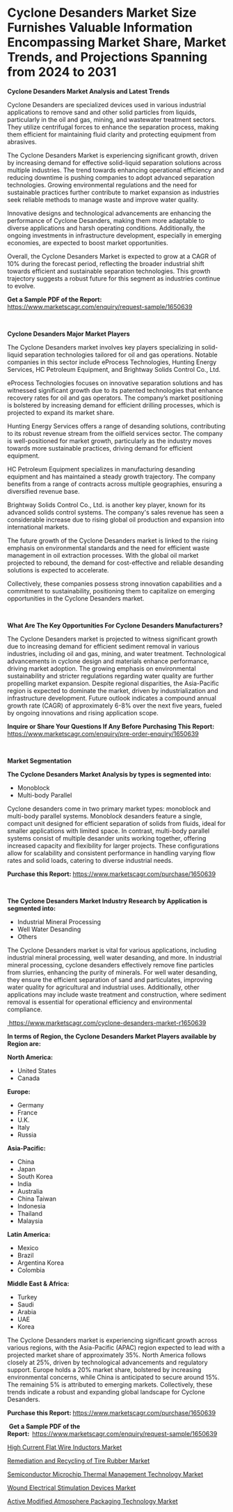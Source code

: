 <p><h1>Cyclone Desanders Market Size Furnishes Valuable Information Encompassing Market Share, Market Trends, and Projections Spanning from 2024 to 2031</h1></p><p><strong>Cyclone Desanders Market Analysis and Latest Trends</strong></p>
<p><p>Cyclone Desanders are specialized devices used in various industrial applications to remove sand and other solid particles from liquids, particularly in the oil and gas, mining, and wastewater treatment sectors. They utilize centrifugal forces to enhance the separation process, making them efficient for maintaining fluid clarity and protecting equipment from abrasives.</p><p>The Cyclone Desanders Market is experiencing significant growth, driven by increasing demand for effective solid-liquid separation solutions across multiple industries. The trend towards enhancing operational efficiency and reducing downtime is pushing companies to adopt advanced separation technologies. Growing environmental regulations and the need for sustainable practices further contribute to market expansion as industries seek reliable methods to manage waste and improve water quality.</p><p>Innovative designs and technological advancements are enhancing the performance of Cyclone Desanders, making them more adaptable to diverse applications and harsh operating conditions. Additionally, the ongoing investments in infrastructure development, especially in emerging economies, are expected to boost market opportunities.</p><p>Overall, the Cyclone Desanders Market is expected to grow at a CAGR of 10% during the forecast period, reflecting the broader industrial shift towards efficient and sustainable separation technologies. This growth trajectory suggests a robust future for this segment as industries continue to evolve.</p></p>
<p><strong>Get a Sample PDF of the Report:&nbsp;</strong> <a href="https://www.marketscagr.com/enquiry/request-sample/1650639?utm_campaign=1197&utm_medium=2&utm_source=Github&utm_content=ia&utm_term=08122024&utm_id=cyclone-desanders">https://www.marketscagr.com/enquiry/request-sample/1650639</a></p>
<p>&nbsp;</p>
<p><strong>Cyclone Desanders Major Market Players</strong></p>
<p><p>The Cyclone Desanders market involves key players specializing in solid-liquid separation technologies tailored for oil and gas operations. Notable companies in this sector include eProcess Technologies, Hunting Energy Services, HC Petroleum Equipment, and Brightway Solids Control Co., Ltd. </p><p>eProcess Technologies focuses on innovative separation solutions and has witnessed significant growth due to its patented technologies that enhance recovery rates for oil and gas operators. The company’s market positioning is bolstered by increasing demand for efficient drilling processes, which is projected to expand its market share.</p><p>Hunting Energy Services offers a range of desanding solutions, contributing to its robust revenue stream from the oilfield services sector. The company is well-positioned for market growth, particularly as the industry moves towards more sustainable practices, driving demand for efficient equipment.</p><p>HC Petroleum Equipment specializes in manufacturing desanding equipment and has maintained a steady growth trajectory. The company benefits from a range of contracts across multiple geographies, ensuring a diversified revenue base.</p><p>Brightway Solids Control Co., Ltd. is another key player, known for its advanced solids control systems. The company's sales revenue has seen a considerable increase due to rising global oil production and expansion into international markets. </p><p>The future growth of the Cyclone Desanders market is linked to the rising emphasis on environmental standards and the need for efficient waste management in oil extraction processes. With the global oil market projected to rebound, the demand for cost-effective and reliable desanding solutions is expected to accelerate.</p><p>Collectively, these companies possess strong innovation capabilities and a commitment to sustainability, positioning them to capitalize on emerging opportunities in the Cyclone Desanders market.</p></p>
<p>&nbsp;</p>
<p><strong>What Are The Key Opportunities For Cyclone Desanders Manufacturers?</strong></p>
<p><p>The Cyclone Desanders market is projected to witness significant growth due to increasing demand for efficient sediment removal in various industries, including oil and gas, mining, and water treatment. Technological advancements in cyclone design and materials enhance performance, driving market adoption. The growing emphasis on environmental sustainability and stricter regulations regarding water quality are further propelling market expansion. Despite regional disparities, the Asia-Pacific region is expected to dominate the market, driven by industrialization and infrastructure development. Future outlook indicates a compound annual growth rate (CAGR) of approximately 6-8% over the next five years, fueled by ongoing innovations and rising application scope.</p></p>
<p><strong>Inquire or Share Your Questions If Any Before Purchasing This Report:</strong> <a href="https://www.marketscagr.com/enquiry/pre-order-enquiry/1650639?utm_campaign=1197&utm_medium=2&utm_source=Github&utm_content=ia&utm_term=08122024&utm_id=cyclone-desanders">https://www.marketscagr.com/enquiry/pre-order-enquiry/1650639</a></p>
<p>&nbsp;</p>
<p><strong>Market Segmentation</strong></p>
<p><strong>The Cyclone Desanders Market Analysis by types is segmented into:</strong></p>
<p><ul><li>Monoblock</li><li>Multi-body Parallel</li></ul></p>
<p><p>Cyclone desanders come in two primary market types: monoblock and multi-body parallel systems. Monoblock desanders feature a single, compact unit designed for efficient separation of solids from fluids, ideal for smaller applications with limited space. In contrast, multi-body parallel systems consist of multiple desander units working together, offering increased capacity and flexibility for larger projects. These configurations allow for scalability and consistent performance in handling varying flow rates and solid loads, catering to diverse industrial needs.</p></p>
<p><strong>Purchase this Report:&nbsp;</strong><a href="https://www.marketscagr.com/purchase/1650639?utm_campaign=1197&utm_medium=2&utm_source=Github&utm_content=ia&utm_term=08122024&utm_id=cyclone-desanders">https://www.marketscagr.com/purchase/1650639</a></p>
<p>&nbsp;</p>
<p><strong>The Cyclone Desanders Market Industry Research by Application is segmented into:</strong></p>
<p><ul><li>Industrial Mineral Processing</li><li>Well Water Desanding</li><li>Others</li></ul></p>
<p><p>The Cyclone Desanders market is vital for various applications, including industrial mineral processing, well water desanding, and more. In industrial mineral processing, cyclone desanders effectively remove fine particles from slurries, enhancing the purity of minerals. For well water desanding, they ensure the efficient separation of sand and particulates, improving water quality for agricultural and industrial uses. Additionally, other applications may include waste treatment and construction, where sediment removal is essential for operational efficiency and environmental compliance.</p></p>
<p><a href="https://www.marketscagr.com/cyclone-desanders-market-r1650639?utm_campaign=1197&utm_medium=2&utm_source=Github&utm_content=ia&utm_term=08122024&utm_id=cyclone-desanders">&nbsp;https://www.marketscagr.com/cyclone-desanders-market-r1650639</a></p>
<p><strong>In terms of Region, the Cyclone Desanders Market Players available by Region are:</strong></p>
<p>
    <p> <strong> North America: </strong>
        <ul>
            <li>United States</li>
            <li>Canada</li>
        </ul>
        </p> 
    <p> <strong> Europe: </strong>
        <ul>
            <li>Germany</li>
            <li>France</li>
            <li>U.K.</li>
            <li>Italy</li>
            <li>Russia</li>
        </ul>
        </p> 
    <p> <strong> Asia-Pacific: </strong>
        <ul>
            <li>China</li>
            <li>Japan</li>
            <li>South Korea</li>
            <li>India</li>
            <li>Australia</li>
            <li>China Taiwan</li>
            <li>Indonesia</li>
            <li>Thailand</li>
            <li>Malaysia</li>
        </ul>
        </p> 
    <p> <strong> Latin America: </strong>
        <ul>
            <li>Mexico</li>
            <li>Brazil</li>
            <li>Argentina Korea</li>
            <li>Colombia</li>
        </ul>
        </p> 
    <p> <strong> Middle East & Africa: </strong>
        <ul>
            <li>Turkey</li>
            <li>Saudi</li>
            <li>Arabia</li>
            <li>UAE</li>
            <li>Korea</li>
        </ul>
    </p>
    </p>
<p><p>The Cyclone Desanders market is experiencing significant growth across various regions, with the Asia-Pacific (APAC) region expected to lead with a projected market share of approximately 35%. North America follows closely at 25%, driven by technological advancements and regulatory support. Europe holds a 20% market share, bolstered by increasing environmental concerns, while China is anticipated to secure around 15%. The remaining 5% is attributed to emerging markets. Collectively, these trends indicate a robust and expanding global landscape for Cyclone Desanders.</p></p>
<p><strong>Purchase this Report: </strong><a href="https://www.marketscagr.com/purchase/1650639?utm_campaign=1197&utm_medium=2&utm_source=Github&utm_content=ia&utm_term=08122024&utm_id=cyclone-desanders">https://www.marketscagr.com/purchase/1650639</a></p>
<p>&nbsp;<strong>Get a Sample PDF of the Report:&nbsp;&nbsp;</strong><a href="https://www.marketscagr.com/enquiry/request-sample/1650639?utm_campaign=1197&utm_medium=2&utm_source=Github&utm_content=ia&utm_term=08122024&utm_id=cyclone-desanders">https://www.marketscagr.com/enquiry/request-sample/1650639</a></p>
<p><strong></strong></p>
<p><p><a href="https://issuu.com/reportprime-2/docs/high-current-flat-wire-inductors-market-size-2030.?utm_campaign=1197&utm_medium=2&utm_source=Github&utm_content=ia&utm_term=08122024&utm_id=cyclone-desanders">High Current Flat Wire Inductors Market</a></p><p><a href="https://www.linkedin.com/pulse/the-sympatico-insight-9odme?utm_campaign=1197&utm_medium=2&utm_source=Github&utm_content=ia&utm_term=08122024&utm_id=cyclone-desanders">Remediation and Recycling of Tire Rubber Market</a></p><p><a href="https://www.linkedin.com/pulse/compreh-proposis-fbaif?utm_campaign=1197&utm_medium=2&utm_source=Github&utm_content=ia&utm_term=08122024&utm_id=cyclone-desanders">Semiconductor Microchip Thermal Management Technology Market</a></p><p><a href="https://issuu.com/reportprime-2/docs/wound-electrical-stimulation-devices-market-size-2?utm_campaign=1197&utm_medium=2&utm_source=Github&utm_content=ia&utm_term=08122024&utm_id=cyclone-desanders">Wound Electrical Stimulation Devices Market</a></p><p><a href="https://www.linkedin.com/pulse/futur-trend-quest-sl8ue?utm_campaign=1197&utm_medium=2&utm_source=Github&utm_content=ia&utm_term=08122024&utm_id=cyclone-desanders">Active Modified Atmosphere Packaging Technology Market</a></p></p>